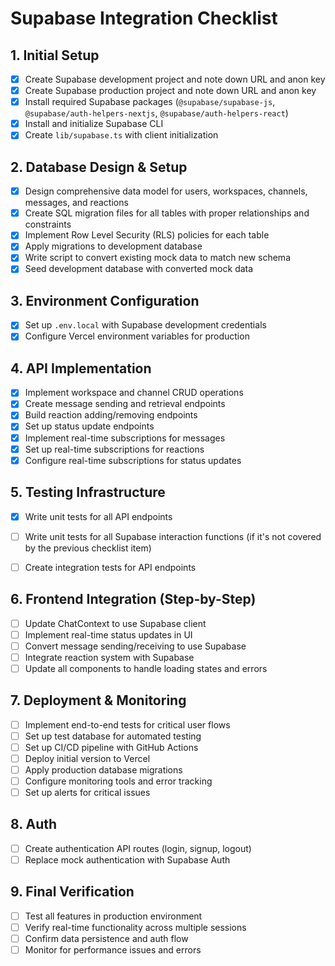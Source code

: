 # Supabase Integration Checklist

## 1. Initial Setup
- [x] Create Supabase development project and note down URL and anon key
- [x] Create Supabase production project and note down URL and anon key
- [x] Install required Supabase packages (`@supabase/supabase-js`, `@supabase/auth-helpers-nextjs`, `@supabase/auth-helpers-react`)
- [x] Install and initialize Supabase CLI
- [x] Create `lib/supabase.ts` with client initialization

## 2. Database Design & Setup
- [x] Design comprehensive data model for users, workspaces, channels, messages, and reactions
- [x] Create SQL migration files for all tables with proper relationships and constraints
- [x] Implement Row Level Security (RLS) policies for each table
- [x] Apply migrations to development database
- [x] Write script to convert existing mock data to match new schema
- [x] Seed development database with converted mock data

## 3. Environment Configuration
- [x] Set up `.env.local` with Supabase development credentials
- [x] Configure Vercel environment variables for production

## 4. API Implementation
- [x] Implement workspace and channel CRUD operations
- [x] Create message sending and retrieval endpoints
- [x] Build reaction adding/removing endpoints
- [x] Set up status update endpoints
- [x] Implement real-time subscriptions for messages
- [x] Set up real-time subscriptions for reactions
- [x] Configure real-time subscriptions for status updates

## 5. Testing Infrastructure
- [x] Write unit tests for all API endpoints
- [ ] Write unit tests for all Supabase interaction functions (if it's not covered by the previous checklist item)
- [ ] Create integration tests for API endpoints


## 6. Frontend Integration (Step-by-Step)
- [ ] Update ChatContext to use Supabase client
- [ ] Implement real-time status updates in UI
- [ ] Convert message sending/receiving to use Supabase
- [ ] Integrate reaction system with Supabase
- [ ] Update all components to handle loading states and errors

## 7. Deployment & Monitoring
- [ ] Implement end-to-end tests for critical user flows
- [ ] Set up test database for automated testing
- [ ] Set up CI/CD pipeline with GitHub Actions
- [ ] Deploy initial version to Vercel
- [ ] Apply production database migrations
- [ ] Configure monitoring tools and error tracking
- [ ] Set up alerts for critical issues

## 8. Auth
- [ ] Create authentication API routes (login, signup, logout)
- [ ] Replace mock authentication with Supabase Auth

## 9. Final Verification
- [ ] Test all features in production environment
- [ ] Verify real-time functionality across multiple sessions
- [ ] Confirm data persistence and auth flow
- [ ] Monitor for performance issues and errors